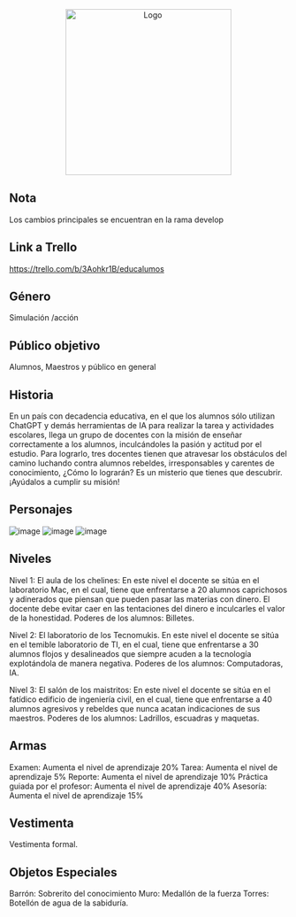 
<div align="center">
  <img src="https://github.com/Denis-Castillo123/EducAlumno/assets/90641538/c318cb96-d150-4bbe-8f95-3972c8d9f1d4" alt="Logo" width="300">
</div>

## Nota
Los cambios principales se encuentran en la rama develop

## Link a Trello
https://trello.com/b/3Aohkr1B/educalumos 

## Género
Simulación /acción

## Público objetivo 
Alumnos, Maestros y público en general

## Historia
En un país con decadencia educativa, en el que los alumnos sólo utilizan ChatGPT y demás herramientas de IA para realizar la tarea y actividades escolares, llega un grupo de docentes con la misión de enseñar correctamente a los alumnos, inculcándoles la pasión y actitud por el estudio.
Para lograrlo, tres docentes tienen que atravesar los obstáculos del camino luchando contra alumnos rebeldes, irresponsables y carentes de conocimiento, ¿Cómo lo lograrán? Es un misterio que tienes que descubrir. ¡Ayúdalos a cumplir su misión!

## Personajes
![image](https://github.com/Denis-Castillo123/EducAlumno/assets/90641538/6507a96e-f6c7-4676-bb82-49fe860be125)
![image](https://github.com/Denis-Castillo123/EducAlumno/assets/90641538/7cda5fb7-d664-4bdb-ab54-7213b301bf91)
![image](https://github.com/Denis-Castillo123/EducAlumno/assets/90641538/ad7b6630-bfe4-4344-8ce7-7f0c64ea677e)

## Niveles

Nivel 1: El aula de los chelines: En este nivel el docente se sitúa en el laboratorio Mac, en el cual, tiene que enfrentarse a 20 alumnos caprichosos y adinerados que piensan que pueden pasar las materias con dinero. El docente debe evitar caer en las tentaciones del dinero e inculcarles el valor de la honestidad.
Poderes de los alumnos: Billetes.

Nivel 2: El laboratorio de los Tecnomukis. En este nivel el docente se sitúa en el temible laboratorio de TI, en el cual, tiene que enfrentarse a 30 alumnos flojos y desalineados que siempre acuden a la tecnología explotándola de manera negativa.
Poderes de los alumnos: Computadoras, IA.

Nivel 3: El salón de los maistritos: En este nivel el docente se sitúa en el fatídico edificio de ingeniería civil, en el cual, tiene que enfrentarse a 40 alumnos agresivos y rebeldes que nunca acatan indicaciones de sus maestros. 
Poderes de los alumnos: Ladrillos, escuadras y maquetas.

## Armas
Examen: Aumenta el nivel de aprendizaje 20%
Tarea: Aumenta el nivel de aprendizaje 5%
Reporte: Aumenta el nivel de aprendizaje 10%
Práctica guiada por el profesor: Aumenta el nivel de aprendizaje 40%
Asesoría: Aumenta el nivel de aprendizaje 15%

## Vestimenta
Vestimenta formal.

## Objetos Especiales
Barrón: Sobrerito del conocimiento
Muro: Medallón de la fuerza 
Torres: Botellón de agua de la sabiduría.


